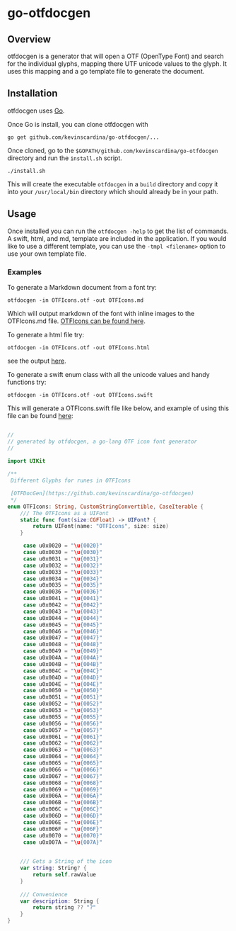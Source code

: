 # go-otfdocgen

## Overview

otfdocgen is a generator that will open a OTF (OpenType Font) and search for the individual glyphs, mapping there UTF unicode values to the glyph.  It uses this mapping and a go template file to generate the document. 

## Installation

otfdocgen uses [Go](https://golang.org/doc/install).

Once Go is install, you can clone otfdocgen with 

```
go get github.com/kevinscardina/go-otfdocgen/...
```

Once cloned, go to the `$GOPATH/github.com/kevinscardina/go-otfdocgen` directory and run the `install.sh` script.

```
./install.sh
```

This will create the executable `otfdocgen` in a `build` directory and copy it into your `/usr/local/bin` directory which should already be in your path.

## Usage

Once installed you can run the `otfdocgen -help` to get the list of commands.  A swift, html, and md, template are included in the application.  If you would like to use a different template, you can use the `-tmpl <filename>` option to use your own template file.  

### Examples

To generate a Markdown document from a font try:

```
otfdocgen -in OTFIcons.otf -out OTFIcons.md
```

Which will output markdown of the font with inline images to the OTFIcons.md file.  [OTFIcons can be found here](https://www.fontspace.com/adobe/otf-icons).

To generate a html file try:

```
otfdocgen -in OTFIcons.otf -out OTFIcons.html
```

see the output [here](./OTFIcons.html).

To generate a swift enum class with all the unicode values and handy functions try:

```
otfdocgen -in OTFIcons.otf -out OTFIcons.swift
```

This will generate a OTFIcons.swift file like below, and example of using this file can be found [here](https://github.com/kevinscardina/swift-otficon):

```swift

//
// generated by otfdocgen, a go-lang OTF icon font generator
//

import UIKit
    
/**
 Different Glyphs for runes in OTFIcons 

 [OTFDocGen](https://github.com/kevinscardina/go-otfdocgen)
 */
enum OTFIcons: String, CustomStringConvertible, CaseIterable {
	/// The OTFIcons as a UIFont
	static func font(size:CGFloat) -> UIFont? {
		return UIFont(name: "OTFIcons", size: size)
	}

	 case u0x0020 = "\u{0020}"
	 case u0x0030 = "\u{0030}"
	 case u0x0031 = "\u{0031}"
	 case u0x0032 = "\u{0032}"
	 case u0x0033 = "\u{0033}"
	 case u0x0034 = "\u{0034}"
	 case u0x0035 = "\u{0035}"
	 case u0x0036 = "\u{0036}"
	 case u0x0041 = "\u{0041}"
	 case u0x0042 = "\u{0042}"
	 case u0x0043 = "\u{0043}"
	 case u0x0044 = "\u{0044}"
	 case u0x0045 = "\u{0045}"
	 case u0x0046 = "\u{0046}"
	 case u0x0047 = "\u{0047}"
	 case u0x0048 = "\u{0048}"
	 case u0x0049 = "\u{0049}"
	 case u0x004A = "\u{004A}"
	 case u0x004B = "\u{004B}"
	 case u0x004C = "\u{004C}"
	 case u0x004D = "\u{004D}"
	 case u0x004E = "\u{004E}"
	 case u0x0050 = "\u{0050}"
	 case u0x0051 = "\u{0051}"
	 case u0x0052 = "\u{0052}"
	 case u0x0053 = "\u{0053}"
	 case u0x0055 = "\u{0055}"
	 case u0x0056 = "\u{0056}"
	 case u0x0057 = "\u{0057}"
	 case u0x0061 = "\u{0061}"
	 case u0x0062 = "\u{0062}"
	 case u0x0063 = "\u{0063}"
	 case u0x0064 = "\u{0064}"
	 case u0x0065 = "\u{0065}"
	 case u0x0066 = "\u{0066}"
	 case u0x0067 = "\u{0067}"
	 case u0x0068 = "\u{0068}"
	 case u0x0069 = "\u{0069}"
	 case u0x006A = "\u{006A}"
	 case u0x006B = "\u{006B}"
	 case u0x006C = "\u{006C}"
	 case u0x006D = "\u{006D}"
	 case u0x006E = "\u{006E}"
	 case u0x006F = "\u{006F}"
	 case u0x0070 = "\u{0070}"
	 case u0x007A = "\u{007A}"
	

	/// Gets a String of the icon
	var string: String? {
		return self.rawValue
	}
    
	/// Convenience
	var description: String {
		return string ?? "?"
	}
}
```
